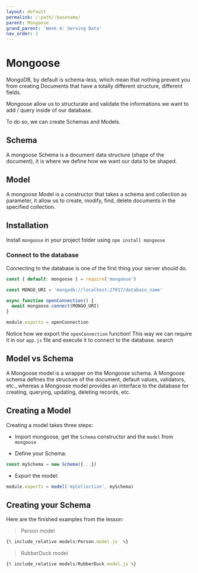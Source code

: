 ```yaml
---
layout: default
permalink: /:path/:basename/
parent: Mongoose
grand_parent: 'Week 4: Serving Data'
nav_order: 2
---
```


# Mongoose

MongoDB, by default is schema-less, which mean that nothing prevent you from creating Documents that have a totally different structure, different fields.

Mongoose allow us to structurate and validate the informations we want to add / query inside of our database.

To do so, we can create Schemas and Models.

## Schema

A mongoose Schema is a document data structure (shape of the document), it is where we define how we want our data to be shaped.

## Model

A mongoose Model is a constructor that takes a schema and collection as parameter, it allow us to create, modify, find, delete documents in the specified collection.

## Installation

Install `mongoose` in your project folder using `npm install mongoose`

### Connect to the database

Connecting to the database is one of the first thing your server should do.

```js
const { default: mongoose } = require('mongoose')

const MONGO_URI = 'mongodb://localhost:27017/database_name'

async function openConnection() {
  await mongoose.connect(MONGO_URI)
}

module.exports = openConnection
```

Notice how we export the `openConnection` function!
This way we can require it in our `app.js` file and execute it to connect to the database.
search

## Model vs Schema

A Mongoose model is a wrapper on the Mongoose schema. A Mongoose schema defines the structure of the document, default values, validators, etc., whereas a Mongoose model provides an interface to the database for creating, querying, updating, deleting records, etc.

## Creating a Model

Creating a model takes three steps:

- Import mongoose, get the `Schema` constructor and the `model` from `mongoose`

- Define your Schema:

```js
const mySchema = new Schema({...})
```

- Export the model:

```js
module.exports = model('myCollection', mySchema)
```

## Creating your Schema

Here are the finished examples from the lesson:

> Person model

```js
{% include_relative models/Person.model.js  %}
```

> RubberDuck model

```js
{% include_relative models/RubberDuck.model.js %}
```
